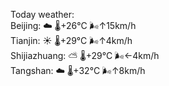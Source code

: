 Today weather:  
Beijing: ☁️   🌡️+26°C 🌬️↑15km/h  
Tianjin: ☀️   🌡️+29°C 🌬️↑4km/h  
Shijiazhuang: ⛅️  🌡️+29°C 🌬️←4km/h  
Tangshan: ☁️   🌡️+32°C 🌬️↑8km/h  
